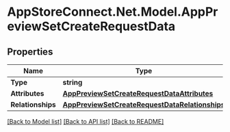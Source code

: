 # AppStoreConnect.Net.Model.AppPreviewSetCreateRequestData

## Properties

Name | Type | Description | Notes
------------ | ------------- | ------------- | -------------
**Type** | **string** |  | 
**Attributes** | [**AppPreviewSetCreateRequestDataAttributes**](AppPreviewSetCreateRequestDataAttributes.md) |  | 
**Relationships** | [**AppPreviewSetCreateRequestDataRelationships**](AppPreviewSetCreateRequestDataRelationships.md) |  | [optional] 

[[Back to Model list]](../README.md#documentation-for-models) [[Back to API list]](../README.md#documentation-for-api-endpoints) [[Back to README]](../README.md)

